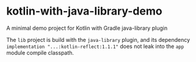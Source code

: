# kotlin-with-java-library-demo
A minimal demo project for Kotlin with Gradle java-library plugin

The `lib` project is build with the `java-library` plugin, and its dependency `implementation "...:kotlin-reflect:1.1.1"` does not
leak into the `app` module compile classpath.

